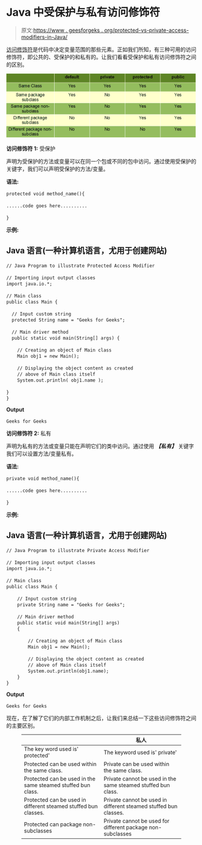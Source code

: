 # Java 中受保护与私有访问修饰符

> 原文:[https://www . geesforgeks . org/protected-vs-private-access-modifiers-in-Java/](https://www.geeksforgeeks.org/protected-vs-private-access-modifiers-in-java/)

[访问修饰符](https://www.geeksforgeeks.org/access-modifiers-java/)是代码中决定变量范围的那些元素。正如我们所知，有三种可用的访问修饰符，即公共的、受保护的和私有的。让我们看看受保护和私有访问修饰符之间的区别。

![](img/00bb5e2b7db16215bebe659d08f86b68.png)

**访问修饰符 1:** 受保护

声明为受保护的方法或变量可以在同一个包或不同的包中访问。通过使用受保护的关键字，我们可以声明受保护的方法/变量。

**语法:**

```
protected void method_name(){

......code goes here..........

}
```

**示例:**

## Java 语言(一种计算机语言，尤用于创建网站)

```
// Java Program to illustrate Protected Access Modifier 

// Importing input output classes
import java.io.*;

// Main class 
public class Main {

  // Input custom string 
  protected String name = "Geeks for Geeks";

  // Main driver method 
  public static void main(String[] args) {

    // Creating an object of Main class 
    Main obj1 = new Main();

    // Displaying the object content as created
    // above of Main class itself  
    System.out.println( obj1.name );

}
}
```

**Output**

```
Geeks for Geeks
```

**访问修饰符 2:** 私有

声明为私有的方法或变量只能在声明它们的类中访问。通过使用 ***【私有】*** 关键字我们可以设置方法/变量私有。

**语法:**

```
private void method_name(){

......code goes here..........

}
```

**示例:**

## Java 语言(一种计算机语言，尤用于创建网站)

```
// Java Program to illustrate Private Access Modifier

// Importing input output classes
import java.io.*;

// Main class
public class Main {

    // Input custom string
    private String name = "Geeks for Geeks";

    // Main driver method
    public static void main(String[] args)
    {

        // Creating an object of Main class
        Main obj1 = new Main();

        // Displaying the object content as created
        // above of Main class itself
        System.out.println(obj1.name);
    }
}
```

**Output**

```
Geeks for Geeks
```

现在，在了解了它们的内部工作机制之后，让我们来总结一下这些访问修饰符之间的主要区别。

<figure class="table">

|  | **私人** |
| --- | --- |
| The key word used is' protected' | The keyword used is' private' |
| Protected can be used within the same class. | Private can be used within the same class. |
| Protected can be used in the same steamed stuffed bun class. | Private cannot be used in the same steamed stuffed bun class. |
| Protected can be used in different steamed stuffed bun classes. | Private cannot be used in different steamed stuffed bun classes. |
| Protected can package non-subclasses | Private cannot be used for different package non-subclasses |

</figure>